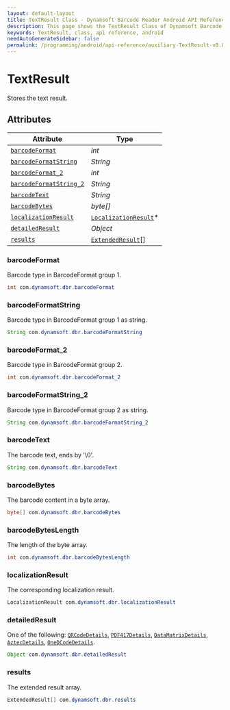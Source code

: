 ```yaml
---
layout: default-layout
title: TextResult Class - Dynamsoft Barcode Reader Android API Reference
description: This page shows the TextResult Class of Dynamsoft Barcode Reader for Android SDK.
keywords: TextResult, class, api reference, android
needAutoGenerateSidebar: false
permalink: /programming/android/api-reference/auxiliary-TextResult-v8.0.0.html
---
```



# TextResult

Stores the text result.

## Attributes
  
| Attribute | Type |
|---------- | ---- |
| [`barcodeFormat`](#barcodeformat) | *int* |
| [`barcodeFormatString`](#barcodeformatstring) | *String* |
| [`barcodeFormat_2`](#barcodeformat_2) | *int* |
| [`barcodeFormatString_2`](#barcodeformatstring_2) | *String* |
| [`barcodeText`](#barcodetext) | *String* |
| [`barcodeBytes`](#barcodebytes) | *byte\[\]* |
| [`localizationResult`](#localizationresult) | [`LocalizationResult`](LocalizationResult.md)\* |
| [`detailedResult`](#detailedresult) | *Object* |
| [`results`](#results) | [`ExtendedResult`](ExtendedResult.md)\[\] |

### barcodeFormat

Barcode type in BarcodeFormat group 1.

```java
int com.dynamsoft.dbr.barcodeFormat
```

### barcodeFormatString

Barcode type in BarcodeFormat group 1 as string.

```java
String com.dynamsoft.dbr.barcodeFormatString
```

### barcodeFormat_2

Barcode type in BarcodeFormat group 2.

```java
int com.dynamsoft.dbr.barcodeFormat_2
```

### barcodeFormatString_2

Barcode type in BarcodeFormat group 2 as string.

```java
String com.dynamsoft.dbr.barcodeFormatString_2
```

### barcodeText

The barcode text, ends by '\0'.

```java
String com.dynamsoft.dbr.barcodeText
```

### barcodeBytes

The barcode content in a byte array.

```java
byte[] com.dynamsoft.dbr.barcodeBytes
```

### barcodeBytesLength

The length of the byte array.

```java
int com.dynamsoft.dbr.barcodeBytesLength
```

### localizationResult

The corresponding localization result.

```java
LocalizationResult com.dynamsoft.dbr.localizationResult
```

### detailedResult

One of the following: [`QRCodeDetails`](QRCodeDetails.md), [`PDF417Details`](PDF417Details.md), [`DataMatrixDetails`](DataMatrixDetails.md), [`AztecDetails`](AztecDetails.md), [`OneDCodeDetails`](OneDCodeDetails.md).

```java
Object com.dynamsoft.dbr.detailedResult
```

### results

The extended result array.

```java
ExtendedResult[] com.dynamsoft.dbr.results
```
